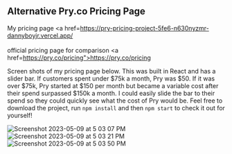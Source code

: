<h2 style="font-weight: bold;">Alternative Pry.co Pricing Page</h2>

<p>
  
  My pricing page
  <a href=https://pry-pricing-project-5fe6-n630nyzmr-dannyboyjr.vercel.app/ </a>
  <br/>
  <br/>
  official pricing page for comparison 
  <a href=https://pry.co/pricing">https://pry.co/pricing</a>  


Screen shots of my pricing page below. This was built in React and has a slider bar. If customers spent under $75k a month, Pry was $50. If it was over $75k, Pry started at $150 per month but became a variable cost after their spend surpassed $150k a month. I could easily slide the bar to their spend so they could quickly see what the cost of Pry would be. Feel free to download the project, run `npm install` and then `npm start` to check it out for yourself!

![Screenshot 2023-05-09 at 5 03 07 PM](https://github.com/dannyboyjr/pry-pricing-project/assets/18405590/3052a786-0a11-42b7-aa18-6b35deb94653)
![Screenshot 2023-05-09 at 5 03 21 PM](https://github.com/dannyboyjr/pry-pricing-project/assets/18405590/944bafad-6bbf-4480-9a75-e3b9238136e1)
![Screenshot 2023-05-09 at 5 03 50 PM](https://github.com/dannyboyjr/pry-pricing-project/assets/18405590/85b7198b-2d83-4daa-8906-080a6a209c08)
